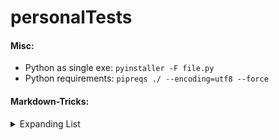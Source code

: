 # personalTests

#### Misc:
- Python as single exe: ```pyinstaller -F file.py```
- Python requirements: ```pipreqs ./ --encoding=utf8 --force```

#### Markdown-Tricks:

<details>
<summary>Expanding List</summary>

- [About](#about)
- [Usage](#usage)
  * [API](#api)
- [Transforms](#transforms)
  1. [CODE](#code)
  2. [REMOTE](#remote)

</details>
